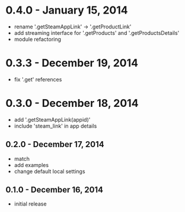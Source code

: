 # 0.4.0 - January 15, 2014

- rename '.getSteamAppLink' -> '.getProductLink'
- add streaming interface for '.getProducts' and '.getProductsDetails'
- module refactoring


# 0.3.3 - December 19, 2014

- fix '.get' references


# 0.3.0 - December 18, 2014

- add '.getSteamAppLink(appid)'
- include 'steam_link' in app details


## 0.2.0 - December 17, 2014

- match
- add examples
- change default local settings


## 0.1.0 - December 16, 2014

- initial release
